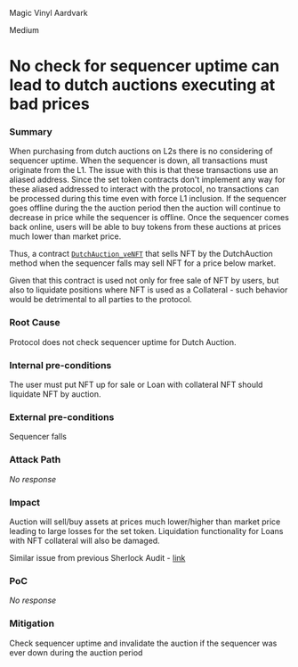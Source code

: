 Magic Vinyl Aardvark

Medium

# No check for sequencer uptime can lead to dutch auctions executing at bad prices

### Summary

When purchasing from dutch auctions on L2s there is no considering of sequencer uptime. When the sequencer is down, all transactions must originate from the L1. The issue with this is that these transactions use an aliased address. Since the set token contracts don't implement any way for these aliased addressed to interact with the protocol, no transactions can be processed during this time even with force L1 inclusion. If the sequencer goes offline during the the auction period then the auction will continue to decrease in price while the sequencer is offline. Once the sequencer comes back online, users will be able to buy tokens from these auctions at prices much lower than market price.

Thus, a contract  [`DutchAuction_veNFT`](https://github.com/sherlock-audit/2024-11-debita-finance-v3/blob/main/Debita-V3-Contracts/contracts/auctions/Auction.sol#L31) that sells NFT by the DutchAuction method when the sequencer falls may sell NFT for a price below market.

Given that this contract is used not only for free sale of NFT by users, but also to liquidate positions where NFT is used as a Collateral - such behavior would be detrimental to all parties to the protocol.



### Root Cause

Protocol does not check sequencer uptime for Dutch Auction.

### Internal pre-conditions

The user must put NFT up for sale or Loan with collateral NFT should liquidate NFT by auction.

### External pre-conditions

Sequencer falls

### Attack Path

_No response_

### Impact

Auction will sell/buy assets at prices much lower/higher than market price leading to large losses for the set token. Liquidation functionality for Loans with NFT collateral will also be damaged.

Similar issue from previous Sherlock Audit - [link](https://solodit.cyfrin.io/issues/m-3-no-check-for-sequencer-uptime-can-lead-to-dutch-auctions-executing-at-bad-prices-sherlock-none-index-update-git)

### PoC

_No response_

### Mitigation

Check sequencer uptime and invalidate the auction if the sequencer was ever down during the auction period